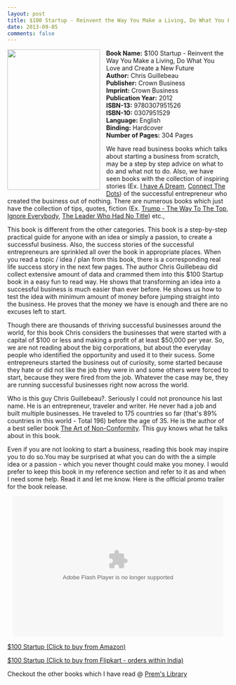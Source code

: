 ```yaml
---
layout: post
title: $100 Startup - Reinvent the Way You Make a Living, Do What You Love and Create a New Future
date: 2013-09-05
comments: false
---
```


<div class="separator" style="clear: both; text-align: center;">
<a href="http://4.bp.blogspot.com/-839HYXAqWqg/UibXLYi9JyI/AAAAAAAAVqs/FrnG6JvJsVk/s1600/100startup.jpeg" imageanchor="1" style="clear: left; float: left; margin-bottom: 1em; margin-right: 1em;"><img border="0" height="320" src="http://4.bp.blogspot.com/-839HYXAqWqg/UibXLYi9JyI/AAAAAAAAVqs/FrnG6JvJsVk/s320/100startup.jpeg" width="211" /></a></div>  

**Book Name:** $100 Startup - Reinvent the Way You Make a Living, Do What You Love and Create a New Future  
**Author:** Chris Guillebeau  
**Publisher:** Crown Business  
**Imprint:** Crown Business  
**Publication Year:** 2012  
**ISBN-13:** 9780307951526  
**ISBN-10:** 0307951529  
**Language:** English  
**Binding:** Hardcover  
**Number of Pages:** 304 Pages  
  
We have read business books which talks about starting a business from scratch, may be a step by step advice on what to do and what not to do. Also, we have seen books with the collection of inspiring stories (Ex. [I have A Dream](http://blog.smileprem.com/i-have-a-dream-rashmi-bansal-book-review/), [Connect The Dots](http://blog.smileprem.com/connect-the-dots-rashmi-bansal-book-review/)) of the successful entrepreneur who created the business out of nothing. There are numerous books which just have the collection of tips, quotes, fiction (Ex. [Trump - The Way To The Top](http://blog.smileprem.com/trump-the-way-to-the-top-the-best-business-advice-i-ever-received-donald-trump-book-review/), [Ignore Everybody](http://blog.smileprem.com/ignore-everybody-and-39-other-keys-to-creativity-hugh-macleod-book-review/), [The Leader Who Had No Title](http://blog.smileprem.com/the-leader-who-had-no-title-robin-sharma-book-review/)) etc.,  

This book is different from the other categories. This book is a step-by-step practical guide for anyone with an idea or simply a passion, to create a successful business. Also, the success stories of the successful entrepreneurs are sprinkled all over the book in appropriate places. When you read a topic / idea / plan from this book, there is a corresponding real life success story in the next few pages. The author Chris Guillebeau did collect extensive amount of data and crammed them into this $100 Startup book in a easy fun to read way. He shows that transforming an idea into a successful business is much easier than ever before. He shows us how to test the idea with minimum amount of money before jumping straight into the business. He proves that the money we have is enough and there are no excuses left to start.  
  
Though there are thousands of thriving successful businesses around the world, for this book Chris considers the businesses that were started with a capital of $100 or less and making a profit of at least $50,000 per year. So, we are not reading about the big corporations, but about the everyday people who identified the opportunity and used it to their sucess. Some entrepreneurs started the business out of curiosity, some started because they hate or did not like the job they were in and some others were forced to start, because they were fired from the job. Whatever the case may be, they are running successful businesses right now across the world.  
  
Who is this guy Chris Guillebeau?. Seriously I could not pronounce his last name. He is an entrepreneur, traveler and writer. He never had a job and built multiple businesses. He traveled to 175 countries so far (that's 89% countries in this world - Total 196) before the age of 35. He is the author of a best seller book [The Art of Non-Conformity](http://www.amazon.com/gp/product/0399536108/ref=as_li_qf_sp_asin_tl?ie=UTF8&camp=211189&creative=373489&creativeASIN=0399536108&link_code=as3&tag=booiverea-20). This guy knows what he talks about in this book.  
  
Even if you are not looking to start a business, reading this book may inspire you to do so.You may be surprised at what you can do with the a simple idea or a passion - which you never thought could make you money. I would prefer to keep this book in my reference section and refer to it as and when I need some help. Read it and let me know. Here is the official promo trailer for the book release.  
  
<div class="separator" style="clear: both; text-align: center;">
<object class="BLOGGER-youtube-video" classid="clsid:D27CDB6E-AE6D-11cf-96B8-444553540000" codebase="http://download.macromedia.com/pub/shockwave/cabs/flash/swflash.cab#version=6,0,40,0" data-thumbnail-src="http://img.youtube.com/vi/xbwBboFr3fQ/0.jpg" height="320" width="480"><param name="movie" value="http://youtube.googleapis.com/v/xbwBboFr3fQ&source=uds" /><param name="bgcolor" value="#FFFFFF" /><param name="allowFullScreen" value="true" /><embed width="480" height="320"  src="http://youtube.googleapis.com/v/xbwBboFr3fQ&source=uds" type="application/x-shockwave-flash" allowfullscreen="true"></embed></object></div>
  
[$100 Startup (Click to buy from Amazon)](http://www.amazon.com/gp/product/0307951529/ref=as_li_qf_sp_asin_tl?ie=UTF8&camp=1789&creative=9325&creativeASIN=0307951529&linkCode=as2&tag=booiverea-20)  

[$100 Startup (Click to buy from Flipkart - orders within India)](http://www.flipkart.com/the-100-startup/p/itmd32vwqzpbkxvu?pid=9780307951526&affid=INPremkblo)  

Checkout the other books which I have read @ [Prem's Library](http://books.smileprem.com/)  


